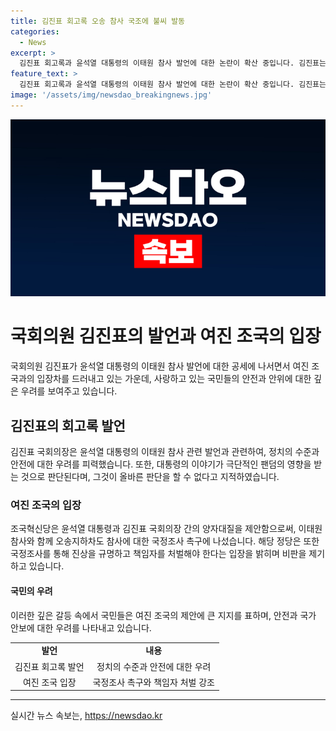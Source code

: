 ```yaml
---
title: 김진표 회고록 오송 참사 국조에 불씨 발동
categories:
  - News
excerpt: >
  김진표 회고록과 윤석열 대통령의 이태원 참사 발언에 대한 논란이 확산 중입니다. 김진표는 윤 대통령의 발언을 비판하며 대통령의 극우 유튜브 관련 의혹에 대해 언급했습니다. 동시에 여당과 야당 6개 정당은 오송지하차도 참사 국정조사를 촉구하고 있으며, 김 전 의장의 회고록으로 초래된 대통령 탄핵 요청 청원도 일평균 13만명의 동의를 얻고 있습니다. 논란은 계속 확산 중이며, 이에 따라 국정조사와 책임자 처벌을 요구하는 여론도 높아지고 있습니다.
feature_text: >
  김진표 회고록과 윤석열 대통령의 이태원 참사 발언에 대한 논란이 확산 중입니다. 김진표는 윤 대통령의 발언을 비판하며 대통령의 극우 유튜브 관련 의혹에 대해 언급했습니다. 동시에 여당과 야당 6개 정당은 오송지하차도 참사 국정조사를 촉구하고 있으며, 김 전 의장의 회고록으로 초래된 대통령 탄핵 요청 청원도 일평균 13만명의 동의를 얻고 있습니다. 논란은 계속 확산 중이며, 이에 따라 국정조사와 책임자 처벌을 요구하는 여론도 높아지고 있습니다.
image: '/assets/img/newsdao_breakingnews.jpg'
---
```


<p><img src="/assets/img/newsdao_breakingnews.jpg" alt="firstkoreanews 속보" /></p>

<h1>국회의원 김진표의 발언과 여진 조국의 입장</h1>

<p data-ke-size="size16">국회의원 김진표가 윤석열 대통령의 이태원 참사 발언에 대한 공세에 나서면서 여진 조국과의 입장차를 드러내고 있는 가운데, 사랑하고 있는 국민들의 안전과 안위에 대한 깊은 우려를 보여주고 있습니다.</p>

<h2>김진표의 회고록 발언</h2>

<p data-ke-size="size16">김진표 국회의장은 윤석열 대통령의 이태원 참사 관련 발언과 관련하여, 정치의 수준과 안전에 대한 우려를 피력했습니다. 또한, 대통령의 이야기가 극단적인 팬덤의 영향을 받는 것으로 판단된다며, 그것이 올바른 판단을 할 수 없다고 지적하였습니다.</p>

<h3>여진 조국의 입장</h3>

<p data-ke-size="size16">조국혁신당은 윤석열 대통령과 김진표 국회의장 간의 양자대질을 제안함으로써, 이태원 참사와 함께 오송지하차도 참사에 대한 국정조사 촉구에 나섰습니다. 해당 정당은 또한 국정조사를 통해 진상을 규명하고 책임자를 처벌해야 한다는 입장을 밝히며 비판을 제기하고 있습니다.</p>

<h4>국민의 우려</h4>

<p data-ke-size="size16">이러한 깊은 갈등 속에서 국민들은 여진 조국의 제안에 큰 지지를 표하며, 안전과 국가 안보에 대한 우려를 나타내고 있습니다.</p>

<table>
    <tbody>
        <tr>
            <td style="text-align: center; height: 17px;"><b>발언</b></td>
            <td style="text-align: center; height: 17px;"><b>내용</b></td>
        </tr>
        <tr>
            <td style="text-align: center; height: 17px;">김진표 회고록 발언</td>
            <td style="text-align: center; height: 17px;">정치의 수준과 안전에 대한 우려</td>
        </tr>
        <tr>
            <td style="text-align: center; height: 17px;">여진 조국 입장</td>
            <td style="text-align: center; height: 17px;">국정조사 촉구와 책임자 처벌 강조</td>
        </tr>
    </tbody>
</table>

<p><hr></p>
실시간 뉴스 속보는, <a href="https://newsdao.kr" rel="dofollow">https://newsdao.kr</a>


